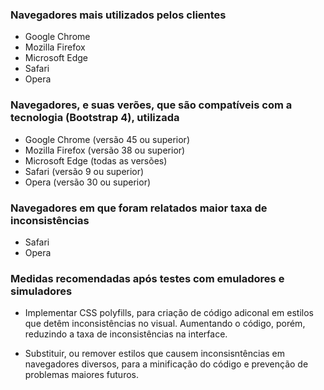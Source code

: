 ### Navegadores mais utilizados pelos clientes

- Google Chrome
- Mozilla Firefox
- Microsoft Edge
- Safari
- Opera

### Navegadores, e suas verões, que são compatíveis com a tecnologia (Bootstrap 4), utilizada

- Google Chrome (versão 45 ou superior)
- Mozilla Firefox (versão 38 ou superior)
- Microsoft Edge (todas as versões)
- Safari (versão 9 ou superior)
- Opera (versão 30 ou superior)

### Navegadores em que foram relatados maior taxa de inconsistências

- Safari
- Opera

### Medidas recomendadas após testes com emuladores e simuladores

- Implementar CSS polyfills, para criação de código adiconal em estilos que detêm inconsistências no visual. Aumentando o código, porém, reduzindo a taxa de inconsistências na interface.

- Substituir, ou remover estilos que causem inconsisntências em navegadores diversos, para a minificação do código e prevenção de problemas maiores futuros.